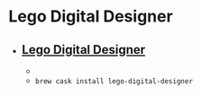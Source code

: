 # Lego Digital Designer
- [Lego Digital Designer](https://www.lego.com/en-us/ldd)
  - 
  - 
  - `brew cask install lego-digital-designer`

